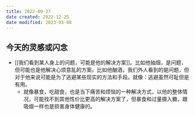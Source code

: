 ```yaml
---
title: 2022-09-27
date created: 2022-12-25
date modified: 2023-03-08
---
```


## 今天的灵感或闪念

- [[我们看到某人身上的问题，可能是他的解决方案]]。比如他抽烟，是问题，但可能也是他解决心烦意乱的方案。比如他酗酒，我们外人看到的是问题，但对于他来说可能是为了逃避某些现实的方法和手段。就像：逃避虽然可耻但是有用。
	- 就像暴食，吃甜食，也是当下痛苦和烦恼的一种解决方式，以他的整体情况，可能找不到其他性价比更高的解决方案了，但暴食和过量摄入糖，跟吸烟一样也是损害身体健康的。
